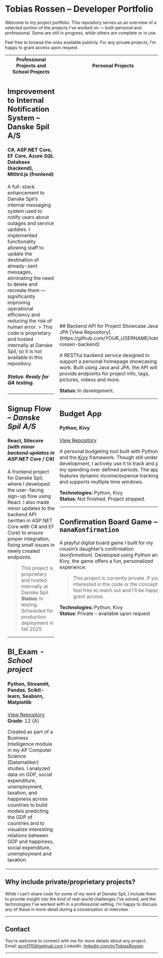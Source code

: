 
# Tobias Rossen – Developer Portfolio

Welcome to my project portfolio. This repository serves as an overview of a selected portion of the projects I’ve worked on — both personal and professional. Some are still in progress, while others are complete or in use.

Feel free to browse the ones available publicly. For any private projects, I’m happy to grant access upon request.

<table>
  <tr>
    <th>Professional Projects and School Projects</th>
    <th>Personal Projects</th>
  </tr>
  <tr>
    <td>

<H2> Improvement to Internal Notification System – Danske Spil A/S </H2> 
<H4>C#, ASP.NET Core, EF Core, Azure SQL Database (backend), Mithril.js (frontend) </H4>
A full-stack enhancement to Danske Spil’s internal messaging system used to notify users about outages and service updates.
I implemented functionality allowing staff to update the destination of already-sent messages, eliminating the need to delete and recreate them — significantly improving operational efficiency and reducing the risk of human error.
> This code is proprietary and hosted internally at Danske Spil, so it is not available in this repository.
<h5>Status: Ready for QA testing.</h5>

---

## Signup Flow – *Danske Spil A/S*
#### React, Sitecore *(with minor backend updates in ASP.NET Core / C#)*
A frontend project for Danske Spil, where I developed the user-facing sign-up flow using React. I also made minor updates to the backend API (written in ASP.NET Core with C# and EF Core) to ensure proper integration, fixing small issues in newly created endpoints.
> This project is proprietary and hosted internally at Danske Spil.
**Status:** In testing. Scheduled for production deployment in fall 2025

---

## BI_Exam - *School project* 
#### Python, Streamlit, Pandas, Scikit-learn, Seaborn, Matplotlib  
[View Repository](https://github.com/tobiasrossen/BI_Exam)
**Grade:** 12 (A)

Created as part of a Business Intelligence module in my AP Computer Science (Datamatiker) studies. I analyzed data on GDP, social expenditure, unemployment, taxation, and happiness across countries to build models predicting the GDP of countries and to visualize interesting relations between GDP and happiness, social expenditure, unemployment and taxation. 


</td>
<td>
## Backend API for Project Showcase
Java, JPA  
[View Repository](https://github.com/YOUR_USERNAME/tobias-rossen-backend)

A RESTful backend service designed to support a personal homepage showcasing my work. Built using Java and JPA, the API will provide endpoints for project info, tags, pictures, videos and more.
  
**Status:** In development. 

---

## Budget App
#### Python, Kivy  
[View Repository](https://github.com/YOUR_USERNAME/the-budget-app-proto-type)

A personal budgeting tool built with Python and the [Kivy](https://kivy.org/#home) framework. Though still under development, I actively use it to track and plan my spending over defined periods. The app features dynamic income/expense tracking and supports multiple time windows.

**Technologies:** Python, Kivy  
**Status:** Not finished. Project stopped.

---
## Confirmation Board Game – `nanaKonfirmation`
A playful digital board game I built for my cousin’s daughter’s confirmation (*konfirmation*). Developed using Python and Kivy, the game offers a fun, personalized experience.

> This project is currently private. If you're interested in the code or the concept, feel free to reach out and I’ll be happy to grant access.

**Technologies:** Python, Kivy  
**Status:** Private – available upon request

</td>
</tr>
</table>

## Why include private/proprietary projects?

While I can’t share code for some of my work at Danske Spil, I include them to provide insight into the kind of real-world challenges I’ve solved, and the technologies I’ve worked with in a professional setting. I’m happy to discuss any of these in more detail during a conversation or interview.

---

## Contact

You’re welcome to connect with me for more details about any project.  
Email: acm1110@gotmail.com 
LinkedIn: [linkedin.com/in/TobiasRossen](https://linkedin.com/in/tobias-rossen-a3620668)

---




